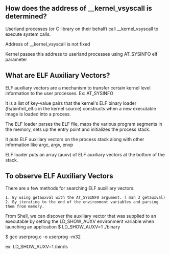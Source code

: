 How does the address of __kernel_vsyscall is determined?
----------------------------------------------------------

Userland processes (or C library on their behalf) call __kernel_vsyscall to execute system calls.

Address of __kernel_vsyscall is not fixed

Kernel passes this address to userland processes using AT_SYSINFO elf parameter

What are ELF Auxiliary Vectors?
-------------------------------

ELF auxiliary vectors are a mechanism to transfer certain kernel level information to the user processes.
Ex: AT_SYSINFO

It is a list of key-value pairs that the kernel's ELF binary loader (fs/binfmt_elf.c in the kernel source) constructs when a new executable image is loaded into a process.

The ELF loader 
	parses the ELF file, 
	maps the various program segments in the memory, 
	sets up the entry point and 
	initializes the process stack. 

It puts ELF auxiliary vectors on the process stack along with other information like argc, argv, envp

ELF loader puts an array (auxv) of ELF auxiliary vectors at the bottom of the stack.

To observe ELF Auxiliary Vectors
--------------------------------

There are a few methods for searching ELF auxilliary vectors:

	1. By using getauxval with the AT_SYSINFO argument. ( man 3 getauxval)
	2. By iterating to the end of the environment variables and parsing them from memory.

From Shell, we can discover the auxiliary vector that was supplied to an executable by setting the LD_SHOW_AUXV environment variable when launching an application
$ LD_SHOW_AUXV=1 ./binary

$ gcc userprog.c -o userprog -m32

ex: LD_SHOW_AUXV=1  /bin/ls

